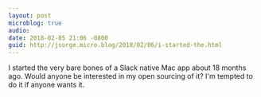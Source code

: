 ```yaml
---
layout: post
microblog: true
audio: 
date: 2018-02-05 21:06 -0800
guid: http://jsorge.micro.blog/2018/02/06/i-started-the.html
---
```

I started the very bare bones of a Slack native Mac app about 18 months ago. Would anyone be interested in my open sourcing of it? I'm tempted to do it if anyone wants it.
